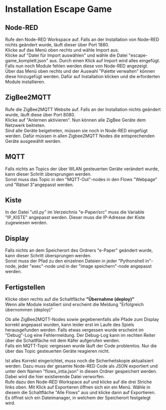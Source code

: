 # Installation Escape Game

## Node-RED

Rufe den Node-RED Workspace auf. Falls an der Installation von Node-RED nichts geändert wurde, läuft dieser über Port 1880. \
Klicke auf das Menü oben rechts und wähle Import aus. \
Klicke auf "Datei für Import auswählen" und wähle die Datei "escape-game_komplett.json" aus. Durch einen Klick auf Import wird alles eingefügt. \
Falls nun noch Module fehlen werden diese von Node-RED angezeigt. \
Über das Menü oben rechts und der Auswahl "Palette verwalten" können diese hinzugefügt werden. Dafür auf Installation klicken und die erforderten Module installieren.

## ZigBee2MQTT

Rufe die ZigBee2MQTT Website auf. Falls an der Installation nichts geändert wurde, läuft diese über Port 8080. \
Klicke auf "Anlernen aktivieren". Nun können alle ZigBee Geräte dem Netzwerk beitreten. \
Sind alle Geräte beigetreten, müssen sie noch in Node-RED eingefügt werden. Dafür müssen in allen Zigbee2MQTT Nodes die entsprechenden Geräte ausgewählt werden.

## MQTT

Falls nichts an Topics der über WLAN gesteuerten Geräte verändert wurde, kann dieser Schritt übersprungen werden. \
Sonst muss das Topic in den "MQTT-Out"-nodes in den Flows "Webpage" und "Rätsel 3"angepasst werden.

## Kiste

In der Datei "util.py" im Verzeichnis "e-Paper/src" muss die Variable "IP_KISTE" angepasst werden. Dieser muss die IP-Adresse der Kiste zugewiesen werden.
## Display

Falls nichts an dem Speicherort des Ordners "e-Paper" geändert wurde, kann dieser Schritt übersprungen werden. \
Sonst muss der Pfad zu den einzelnen Dateien in jeder "Pythonshell in"-node, jeder "exec"-node und in der "image speichern"-node angepasst werden.

## Fertigstellen

Klicke oben rechts auf die Schaltfläche **"Übernahme (deploy)"** \
Wenn alle Module installiert sind erscheint die Meldung "Erfolgreich übernommen (deploy)" 

Ob alle ZigBee2MQTT-Nodes sowie gegebenenfalls alle Pfade zum Display korrekt angepasst wurden, kann leider erst im Laufe des Spiels herausgefunden werden. Falls etwas vergessen wurde erscheint im "Debug"-Log eine Fehlermeldung. Der Debug-Log kann im rechten Reiter über die Schaltfläche mit dem Käfer aufgerufen werden. \
Falls ein MQTT-Topic vergessen wurde läuft der Code problemlos. Nur die über das Topic gesteuerten Geräte reagieren nicht. 

Ist alles Korrekt eingerichtet, muss noch die Sicherheitskopie aktualisiert werden. Dazu muss der gesamte Node-RED Code als JSON exportiert und unter dem Namen "flows_intia.json" in diesen Ordner gespeichert werden. Dabei wird die hier existierende Datei verworfen.  
Rufe dazu den Node-RED Workspace auf und klicke auf die drei Striche links oben. Mit Klick auf Exportieren öffnen sich ein ein Menü. Wähle in diesem die Schaltfläche "Alle Flows" aus und klicke dann auf Exportieren. Es öffnet sich ein Dateimanager, in welchem der Speicherort festgelegt wird. 


